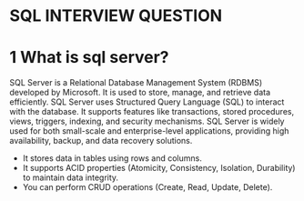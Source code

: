 # SQL INTERVIEW QUESTION

# 1 What is sql server?
SQL Server is a Relational Database Management System (RDBMS) developed by Microsoft. It is used to store, manage, and retrieve data efficiently. SQL Server uses Structured Query Language (SQL) to interact with the database. It supports features like transactions, stored procedures, views, triggers, indexing, and security mechanisms. SQL Server is widely used for both small-scale and enterprise-level applications, providing high availability, backup, and data recovery solutions.
- It stores data in tables using rows and columns.
- It supports ACID properties (Atomicity, Consistency, Isolation, Durability) to maintain data integrity.
- You can perform CRUD operations (Create, Read, Update, Delete).

